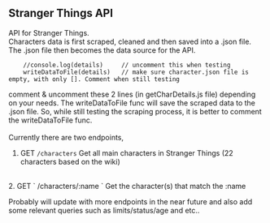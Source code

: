 ## Stranger Things API 

API for Stranger Things. 
<br>
Characters data is first scraped, cleaned and then saved into a .json file. The .json file then becomes the data source for the API. 
<br>
```
    //console.log(details)     // uncomment this when testing
    writeDataToFile(details)   // make sure character.json file is empty, with only []. Comment when still testing
```
comment & uncomment these 2 lines (in getCharDetails.js file) depending on your needs. The writeDataToFile func will save the scraped data to the .json file. So, while still testing the scraping process, it is better to comment the writeDataToFile func. 
<br><br>
Currently there are two endpoints, 
<br>
1. GET ` /characters `
    Get all main characters in Stranger Things (22 characters based on the wiki)

<br>
2. GET ` /characters/:name `
    Get the character(s) that match the :name 
<br>
 
Probably will update with more endpoints in the near future and also add some relevant queries such as limits/status/age and etc..
